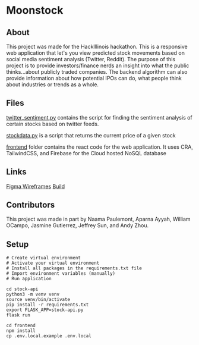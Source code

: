 # Moonstock

## About

This project was made for the HackIllinois hackathon. This is a responsive web application that let's you view predicted stock movements based on social media sentiment analysis (Twitter, Reddit). The purpose of this project is to provide investors/finance nerds an insight into what the public thinks...about publicly traded companies. The backend algorithm can also provide information about how potential IPOs can do, what people think about industries or trends as a whole.

## Files

[twitter_sentiment.py](twitter_sentiment.py) contains the script for finding the sentiment analysis of certain stocks based on twitter feeds.

[stockdata.py](stockdata.py) is a script that returns the current price of a given stock

[frontend](frontend) folder contains the react code for the web application. It uses CRA, TailwindCSS, and Firebase for the Cloud hosted NoSQL database

## Links
[Figma Wireframes](https://www.figma.com/file/g593eKhG8qcQcXocmuxBrw/HI-Wireframes) 
[Build](https://moonstock.netlify.app)

## Contributors

This project was made in part by Naama Paulemont, Aparna Ayyah, William OCampo, Jasmine Gutierrez, Jeffrey Sun, and Andy Zhou.

## Setup

```
# Create virtual environment 
# Activate your virtual environment
# Install all packages in the requirements.txt file
# Import environment variables (manually)
# Run application

cd stock-api
python3 -m venv venv
source venv/bin/activate
pip install -r requirements.txt
export FLASK_APP=stock-api.py
flask run

```

```
cd frontend
npm install
cp .env.local.example .env.local
```
